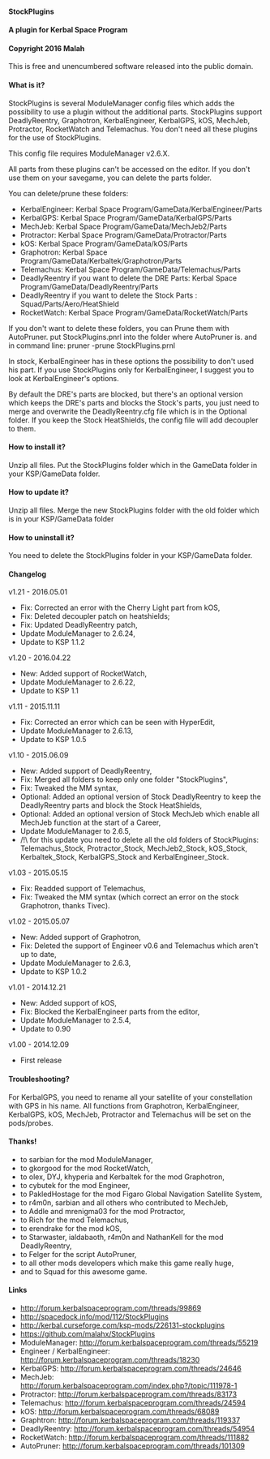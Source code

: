 #### StockPlugins
#### A plugin for Kerbal Space Program
#### Copyright 2016 Malah

This is free and unencumbered software released into the public domain.


#### What is it?

StockPlugins is several ModuleManager config files which adds the possibility to use a plugin without the additional parts.
StockPlugins support DeadlyReentry, Graphotron, KerbalEngineer, KerbalGPS, kOS, MechJeb, Protractor, RocketWatch and Telemachus.
You don't need all these plugins for the use of StockPlugins.

This config file requires ModuleManager v2.6.X.

All parts from these plugins can't be accessed on the editor. If you don't use them on your savegame, you can delete the parts folder.

You can delete/prune these folders:
* KerbalEngineer: Kerbal Space Program/GameData/KerbalEngineer/Parts
* KerbalGPS: Kerbal Space Program/GameData/KerbalGPS/Parts
* MechJeb: Kerbal Space Program/GameData/MechJeb2/Parts
* Protractor: Kerbal Space Program/GameData/Protractor/Parts
* kOS: Kerbal Space Program/GameData/kOS/Parts
* Graphotron: Kerbal Space Program/GameData/Kerbaltek/Graphotron/Parts
* Telemachus: Kerbal Space Program/GameData/Telemachus/Parts
* DeadlyReentry if you want to delete the DRE Parts: Kerbal Space Program/GameData/DeadlyReentry/Parts
* DeadlyReentry if you want to delete the Stock Parts : Squad/Parts/Aero/HeatShield
* RocketWatch: Kerbal Space Program/GameData/RocketWatch/Parts

If you don't want to delete these folders, you can Prune them with AutoPruner.
put StockPlugins.pnrl into the folder where AutoPruner is.
and in command line: pruner -prune StockPlugins.prnl

In stock, KerbalEngineer has in these options the possibility to don't used his part. If you use StockPlugins only for KerbalEngineer, I suggest you to look at KerbalEngineer's options.

By default the DRE's parts are blocked, but there's an optional version which keeps the DRE's parts and blocks the Stock's parts, you just need to merge and overwrite the DeadlyReentry.cfg file which is in the Optional folder.
If you keep the Stock HeatShields, the config file will add decoupler to them.

#### How to install it?

Unzip all files. Put the StockPlugins folder which in the GameData folder in your KSP/GameData folder.

#### How to update it?

Unzip all files. Merge the new StockPlugins folder with the old folder which is in your KSP/GameData folder

#### How to uninstall it?

You need to delete the StockPlugins folder in your KSP/GameData folder.

#### Changelog

v1.21 - 2016.05.01
* Fix: Corrected an error with the Cherry Light part from kOS,
* Fix: Deleted decoupler patch on heatshields;
* Fix: Updated DeadlyReentry patch,
* Update ModuleManager to 2.6.24,
* Update to KSP 1.1.2

v1.20 - 2016.04.22
* New: Added support of RocketWatch,
* Update ModuleManager to 2.6.22,
* Update to KSP 1.1

v1.11 - 2015.11.11
* Fix: Corrected an error which can be seen with HyperEdit,
* Update ModuleManager to 2.6.13,
* Update to KSP 1.0.5

v1.10 - 2015.06.09
* New: Added support of DeadlyReentry,
* Fix: Merged all folders to keep only one folder "StockPlugins",
* Fix: Tweaked the MM syntax,
* Optional: Added an optional version of Stock DeadlyReentry to keep the DeadlyReentry parts and block the Stock HeatShields,
* Optional: Added an optional version of Stock MechJeb which enable all MechJeb function at the start of a Career,
* Update ModuleManager to 2.6.5,
* /!\ for this update you need to delete all the old folders of StockPlugins: Telemachus_Stock, Protractor_Stock, MechJeb2_Stock, kOS_Stock, Kerbaltek_Stock, KerbalGPS_Stock and KerbalEngineer_Stock.

v1.03 - 2015.05.15
* Fix: Readded support of Telemachus,
* Fix: Tweaked the MM syntax (which correct an error on the stock Graphotron, thanks Tivec).

v1.02 - 2015.05.07
* New: Added support of Graphotron,
* Fix: Deleted the support of Engineer v0.6 and Telemachus which aren't up to date,
* Update ModuleManager to 2.6.3,
* Update to KSP 1.0.2

v1.01 - 2014.12.21
* New: Added support of kOS,
* Fix: Blocked the KerbalEngineer parts from the editor,
* Update ModuleManager to 2.5.4,
* Update to 0.90

v1.00 - 2014.12.09
* First release

#### Troubleshooting?

For KerbalGPS, you need to rename all your satellite of your constellation with GPS in his name.
All functions from Graphotron, KerbalEngineer, KerbalGPS, kOS, MechJeb, Protractor and Telemachus will be set on the pods/probes.

#### Thanks!

* to sarbian for the mod ModuleManager,
* to gkorgood for the mod RocketWatch,
* to olex, DYJ, khyperia and Kerbaltek for the mod Graphotron,
* to cybutek for the mod Engineer,
* to PakledHostage for the mod Figaro Global Navigation Satellite System,
* to r4m0n, sarbian and all others who contributed to MechJeb,
* to Addle and mrenigma03 for the mod Protractor,
* to Rich for the mod Telemachus,
* to erendrake for the mod kOS,
* to Starwaster, ialdabaoth, r4m0n and NathanKell for the mod DeadlyReentry,
* to Felger for the script AutoPruner,
* to all other mods developers which make this game really huge,
* and to Squad for this awesome game.

#### Links

* http://forum.kerbalspaceprogram.com/threads/99869
* http://spacedock.info/mod/112/StockPlugins
* http://kerbal.curseforge.com/ksp-mods/226131-stockplugins
* https://github.com/malahx/StockPlugins
* ModuleManager: http://forum.kerbalspaceprogram.com/threads/55219
* Engineer / KerbalEngineer: http://forum.kerbalspaceprogram.com/threads/18230
* KerbalGPS: http://forum.kerbalspaceprogram.com/threads/24646
* MechJeb: http://forum.kerbalspaceprogram.com/index.php?/topic/111978-1
* Protractor: http://forum.kerbalspaceprogram.com/threads/83173
* Telemachus: http://forum.kerbalspaceprogram.com/threads/24594
* kOS: http://forum.kerbalspaceprogram.com/threads/68089
* Graphtron: http://forum.kerbalspaceprogram.com/threads/119337
* DeadlyReentry: http://forum.kerbalspaceprogram.com/threads/54954
* RocketWatch: http://forum.kerbalspaceprogram.com/threads/111882
* AutoPruner: http://forum.kerbalspaceprogram.com/threads/101309
